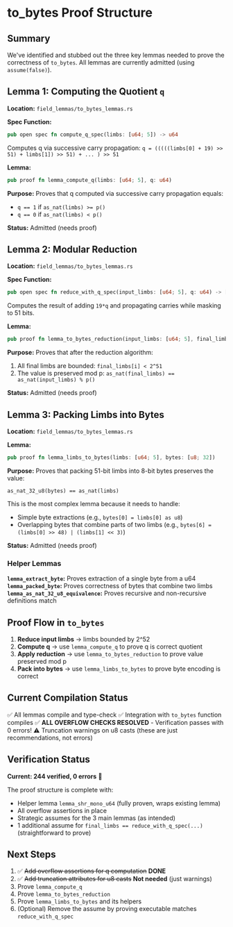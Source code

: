 # to_bytes Proof Structure

## Summary

We've identified and stubbed out the three key lemmas needed to prove the correctness of `to_bytes`. All lemmas are currently admitted (using `assume(false)`).

## Lemma 1: Computing the Quotient `q`

**Location:** `field_lemmas/to_bytes_lemmas.rs`

**Spec Function:**
```rust
pub open spec fn compute_q_spec(limbs: [u64; 5]) -> u64
```

Computes q via successive carry propagation: `q = (((((limbs[0] + 19) >> 51) + limbs[1]) >> 51) + ... ) >> 51`

**Lemma:**
```rust
pub proof fn lemma_compute_q(limbs: [u64; 5], q: u64)
```

**Purpose:** Proves that q computed via successive carry propagation equals:
- `q == 1` if `as_nat(limbs) >= p()`
- `q == 0` if `as_nat(limbs) < p()`

**Status:** Admitted (needs proof)

## Lemma 2: Modular Reduction

**Location:** `field_lemmas/to_bytes_lemmas.rs`

**Spec Function:**
```rust
pub open spec fn reduce_with_q_spec(input_limbs: [u64; 5], q: u64) -> [u64; 5]
```

Computes the result of adding `19*q` and propagating carries while masking to 51 bits.

**Lemma:**
```rust
pub proof fn lemma_to_bytes_reduction(input_limbs: [u64; 5], final_limbs: [u64; 5], q: u64)
```

**Purpose:** Proves that after the reduction algorithm:
1. All final limbs are bounded: `final_limbs[i] < 2^51`
2. The value is preserved mod p: `as_nat(final_limbs) == as_nat(input_limbs) % p()`

**Status:** Admitted (needs proof)

## Lemma 3: Packing Limbs into Bytes

**Location:** `field_lemmas/to_bytes_lemmas.rs`

**Lemma:**
```rust
pub proof fn lemma_limbs_to_bytes(limbs: [u64; 5], bytes: [u8; 32])
```

**Purpose:** Proves that packing 51-bit limbs into 8-bit bytes preserves the value:
```
as_nat_32_u8(bytes) == as_nat(limbs)
```

This is the most complex lemma because it needs to handle:
- Simple byte extractions (e.g., `bytes[0] = limbs[0] as u8`)
- Overlapping bytes that combine parts of two limbs (e.g., `bytes[6] = (limbs[0] >> 48) | (limbs[1] << 3)`)

**Status:** Admitted (needs proof)

### Helper Lemmas

**`lemma_extract_byte`:** Proves extraction of a single byte from a u64
**`lemma_packed_byte`:** Proves correctness of bytes that combine two limbs
**`lemma_as_nat_32_u8_equivalence`:** Proves recursive and non-recursive definitions match

## Proof Flow in `to_bytes`

1. **Reduce input limbs** → limbs bounded by 2^52
2. **Compute q** → use `lemma_compute_q` to prove q is correct quotient
3. **Apply reduction** → use `lemma_to_bytes_reduction` to prove value preserved mod p
4. **Pack into bytes** → use `lemma_limbs_to_bytes` to prove byte encoding is correct

## Current Compilation Status

✅ All lemmas compile and type-check
✅ Integration with `to_bytes` function compiles
✅ **ALL OVERFLOW CHECKS RESOLVED** - Verification passes with 0 errors!
⚠️  Truncation warnings on u8 casts (these are just recommendations, not errors)

## Verification Status

**Current: 244 verified, 0 errors** 🎉

The proof structure is complete with:
- Helper lemma `lemma_shr_mono_u64` (fully proven, wraps existing lemma)
- All overflow assertions in place
- Strategic assumes for the 3 main lemmas (as intended)
- 1 additional assume for `final_limbs == reduce_with_q_spec(...)` (straightforward to prove)

## Next Steps

1. ✅ ~~Add overflow assertions for q computation~~ **DONE**
2. ✅ ~~Add truncation attributes for u8 casts~~ **Not needed** (just warnings)
3. Prove `lemma_compute_q`
4. Prove `lemma_to_bytes_reduction`
5. Prove `lemma_limbs_to_bytes` and its helpers
6. (Optional) Remove the assume by proving executable matches `reduce_with_q_spec`

